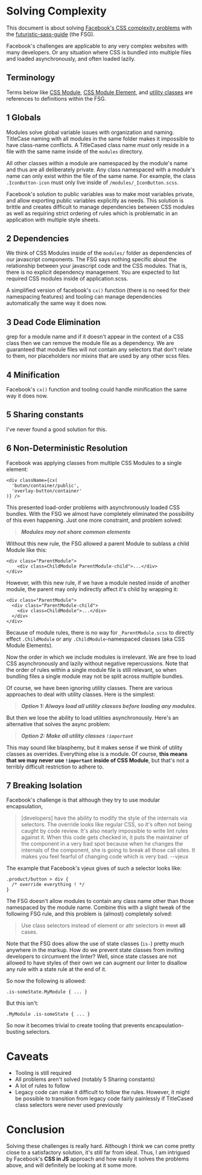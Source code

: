 # Solving Complexity

This document is about solving
[Facebook's CSS complexity problems](https://speakerdeck.com/vjeux/react-css-in-js)
with the [futuristic-sass-guide](https://github.com/gilbox/futuristic-sass-guide)
(the FSG).

Facebook's challenges are applicable to any very complex websites with many developers.
Or any situation where CSS is bundled into multiple files and loaded asynchronously,
and often loaded lazily.

## Terminology

Terms below like [CSS Module](https://github.com/gilbox/futuristic-sass-guide#modules),
[CSS Module Element](https://github.com/gilbox/futuristic-sass-guide#element),
and [utility classes](https://github.com/gilbox/futuristic-sass-guide#simple-rules)
are references to definitions within the FSG.


## 1 Globals

Modules solve global variable issues with organization and naming.
TitleCase naming with all modules in the same folder makes it impossible
to have class-name conflicts. A TitleCased class name *must* only reside
in a file with the same name inside of the `modules` directory.

All other classes within a module are namespaced by the module's name
and thus are all deliberately private. Any class namespaced
with a module's name can only exist within the file of the same name.
For example, the class `.IconButton-icon` must only live inside of
`/modules/_IconButton.scss`.

Facebook's solution to public variables was to make most variables
private, and allow exporting public variables explicitly as needs.
This solution is brittle and creates difficult to manage dependencies between CSS modules
as well as requiring strict ordering of rules which is problematic in
an application with multiple style sheets.


## 2 Dependencies

We think of CSS Modules inside of the `modules/` folder as
dependencies of our javascript components.
The FSG says nothing specific about the relationship between
your javascript code and the CSS modules. That is, there is
no explicit dependency management. You are expected to list
required CSS modules inside of application.scss.

A simplified version of facebook's `cx()` function (there is no
need for their namespacing features) and tooling can manage dependencies
automatically the same way it does now.


## 3 Dead Code Elimination

grep for a module name and if it doesn't appear in the context
of a CSS class then we can remove the module file as a dependency.
We are guaranteed that module files will not contain any selectors that
don't relate to them, nor placeholders nor mixins that are used
by any other scss files.


## 4 Minification

Facebook's `cx()` function and tooling could handle minification the same way it
does now.


## 5 Sharing constants

I've never found a good solution for this.


## 6 Non-Deterministic Resolution

Facebook was applying classes from multiple CSS Modules
to a single element:

    <div className={cx(
      'buton/container/public',
      'overlay-button/container'
    )} />

This presented load-order problems with asynchronously loaded
CSS bundles. With the FSG we almost have completely eliminated
the possibility of this even happening. Just one more constraint,
and problem solved:

> ***Modules may not share common elements***

Without this new rule, the FSG allowed a parent Module to sublass a child Module like this:

    <div class="ParentModule">
        <div class=ChildModule ParentModule-child">...</div>
    </div>

However, with this new rule, if we have a module nested inside of
another module, the parent may only indirectly affect it's child by wrapping it:

    <div class="ParentModule">
      <div class="ParentModule-child">
        <div class=ChildModule">...</div>
      </div>
    </div>

Because of module rules, there is no way for `_ParentModule.scss` to directly effect
`.ChildModule` or any `.ChildModule`-namespaced classes (aka CSS Module Elements).

Now the order in which we include modules is irrelevant. We are
free to load CSS asynchronously and lazily without negative repercussions.
Note that the order of rules within a single module file is still relevant,
so when bundling files a single module may not be split across multiple bundles.

Of course, we have been ignoring utility classes. There are various approaches
to deal with utility classes. Here is the simplest:

> ***Option 1: Always load all utility classes before loading any modules.***

But then we lose the ability to load utilities asynchronously. Here's an alternative
that solves the async problem:

> ***Option 2: Make all utility classes `!important`***

This may sound like blasphemy, but it makes sense if we think of utility classes
as overrides. Everything else is a module. Of course, **this means that we may never
use `!important` inside of CSS Module**, but that's not a terribly difficult restriction to
adhere to.


## 7 Breaking Isolation

Facebook's challenge is that although they try to use modular encapsulation,

> [developers] have the ability to modify the style of the internals
> via selectors. The override looks like regular CSS, so it's often not being
> caught by code review. It's also nearly impossible to write lint rules
> against it. When this code gets checked in, it puts the maintainer of the
> component in a very bad spot because when he changes the internals of the
> component, she is going to break all those call sites. It makes you feel fearful
> of changing code which is very bad. --vjeux

The example that Facebook's vjeux gives of such a selector looks like:

    .product/button > div {
      /* override everything ! */
    }

The FSG doesn't allow modules to contain any class name other than those
namespaced by the module name. Combine this with a slight tweak of the following
FSG rule, and this problem is (almost) completely solved:

> Use class selectors instead of element or attr selectors in ~~most~~ **all** cases.

Note that the FSG does allow the use of state classes (`is-`) pretty much anywhere in the markup.
How do we prevent state classes from inviting developers to circumvent the linter?
Well, since state classes are not allowed to have styles of their own we can
augment our linter to disallow any rule with a state rule at the end of it.

So now the following is allowed:

    .is-someState.MyModule { ... }

But this isn't:

    .MyModule .is-someState { ... }

So now it becomes trivial to create tooling that prevents encapsulation-busting selectors.


# Caveats

- Tooling is still required
- All problems aren't solved (notably 5 Sharing constants)
- A lot of rules to follow
- Legacy code can make it difficult to follow the rules.
However, it might be possible to transition from legacy code fairly painlessly
if TitleCased class selectors were never used previously


# Conclusion

Solving these challenges is really hard. Although I think we can come pretty
close to a satisfactory solution, it's still far from ideal.
Thus, I am intrigued by Facebook's **CSS in JS** approach and how easily it solves
the problems above, and will definitely be looking at it some more.

